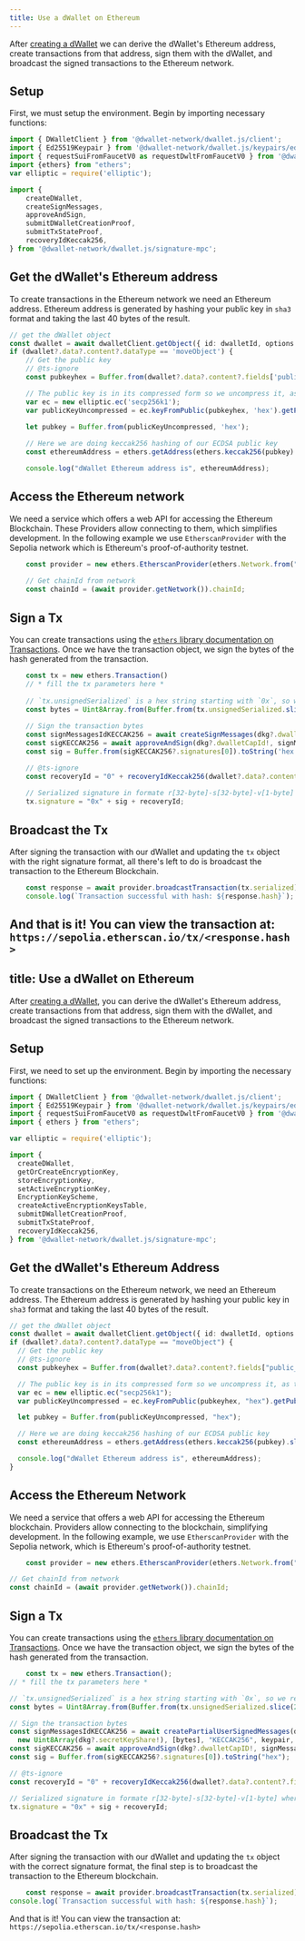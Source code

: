```yaml
---
title: Use a dWallet on Ethereum
---
```


After [creating a dWallet](../your-first-dwallet.md#create-a-dwallet) we can derive the dWallet's Ethereum address, create transactions from that address, sign them with the dWallet, and broadcast the signed transactions to the Ethereum network.

## Setup
First, we must setup the environment. Begin by importing necessary functions:
```typescript
import { DWalletClient } from '@dwallet-network/dwallet.js/client';
import { Ed25519Keypair } from '@dwallet-network/dwallet.js/keypairs/ed25519';
import { requestSuiFromFaucetV0 as requestDwltFromFaucetV0 } from '@dwallet-network/dwallet.js/faucet';
import {ethers} from "ethers";
var elliptic = require('elliptic');

import {
    createDWallet,
    createSignMessages,
    approveAndSign,
    submitDWalletCreationProof,
    submitTxStateProof,
    recoveryIdKeccak256,
} from '@dwallet-network/dwallet.js/signature-mpc';
```

## Get the dWallet's Ethereum address

To create transactions in the Ethereum network we need an Ethereum address.
Ethereum address is generated by hashing your public key in `sha3` format and taking the last 40 bytes of the result.

```typescript
// get the dWallet object
const dwallet = await dwalletClient.getObject({ id: dwalletId, options: {showContent: true}});
if (dwallet?.data?.content?.dataType == 'moveObject') {
    // Get the public key
    // @ts-ignore
    const pubkeyhex = Buffer.from(dwallet?.data?.content?.fields['public_key']).toString('hex');

    // The public key is in its compressed form so we uncompress it, as the address is derived from the uncompressed public key.
    var ec = new elliptic.ec('secp256k1');
    var publicKeyUncompressed = ec.keyFromPublic(pubkeyhex, 'hex').getPublic(false, 'hex');
    
    let pubkey = Buffer.from(publicKeyUncompressed, 'hex');

    // Here we are doing keccak256 hashing of our ECDSA public key
    const ethereumAddress = ethers.getAddress(ethers.keccak256(pubkey).slice(-40));

    console.log("dWallet Ethereum address is", ethereumAddress);
```

## Access the Ethereum network
We need a service which offers a web API for accessing the Ethereum Blockchain. These Providers allow connecting to them, which simplifies development.
In the following example we use `EtherscanProvider` with the Sepolia network which is Ethereum's proof-of-authority testnet.

```typescript
    const provider = new ethers.EtherscanProvider(ethers.Network.from("sepolia"), "");
    
    // Get chainId from network
    const chainId = (await provider.getNetwork()).chainId;
```

## Sign a Tx

You can create transactions using the [`ethers` library documentation on Transactions](https://docs.ethers.org/v5/api/providers/types/#types--transactions).
Once we have the transaction object, we sign the bytes of the hash generated from the transaction.

```typescript
    const tx = new ethers.Transaction()
    // * fill the tx parameters here *
    
    // `tx.unsignedSerialized` is a hex string starting with `0x`, so we remove it by slicing the first two characters before parsing it as a hex string into a byte array.
    const bytes = Uint8Array.from(Buffer.from(tx.unsignedSerialized.slice(2), 'hex'));
    
    // Sign the transaction bytes
    const signMessagesIdKECCAK256 = await createSignMessages(dkg?.dwalletId!, dkg?.dkgOutput, [bytes], "KECCAK256", keypair, dwalletClient);
    const sigKECCAK256 = await approveAndSign(dkg?.dwalletCapId!, signMessagesIdKECCAK256!, [bytes], keypair, dwalletClient);
    const sig = Buffer.from(sigKECCAK256?.signatures[0]).toString('hex');

    // @ts-ignore
    const recoveryId = "0" + recoveryIdKeccak256(dwallet?.data?.content?.fields['public_key'], bytes, sigKECCAK256?.signatures[0]).toString(16);
    
    // Serialized signature in formate r[32-byte]-s[32-byte]-v[1-byte] where v is recovery id.
    tx.signature = "0x" + sig + recoveryId;
```

## Broadcast the Tx

After signing the transaction with our dWallet and updating the `tx` object with the right signature format, all there's left to do is broadcast the transaction to the Ethereum Blockchain.

```typescript
    const response = await provider.broadcastTransaction(tx.serialized);
    console.log(`Transaction successful with hash: ${response.hash}`);
```

And that is it! You can view the transaction at: `https://sepolia.etherscan.io/tx/<response.hash>`
---
title: Use a dWallet on Ethereum
---

After [creating a dWallet](../your-first-dwallet.md#create-a-dwallet), you can derive the dWallet's Ethereum address,
create transactions from that address, sign them with the dWallet, and broadcast the signed transactions to the Ethereum
network.

## Setup

First, we need to set up the environment. Begin by importing the necessary functions:

```typescript
import { DWalletClient } from '@dwallet-network/dwallet.js/client';
import { Ed25519Keypair } from '@dwallet-network/dwallet.js/keypairs/ed25519';
import { requestSuiFromFaucetV0 as requestDwltFromFaucetV0 } from '@dwallet-network/dwallet.js/faucet';
import { ethers } from "ethers";

var elliptic = require('elliptic');

import {
  createDWallet,
  getOrCreateEncryptionKey,
  storeEncryptionKey,
  setActiveEncryptionKey,
  EncryptionKeyScheme,
  createActiveEncryptionKeysTable,
  submitDWalletCreationProof,
  submitTxStateProof,
  recoveryIdKeccak256,
} from '@dwallet-network/dwallet.js/signature-mpc';
```

## Get the dWallet's Ethereum Address

To create transactions on the Ethereum network, we need an Ethereum address. The Ethereum address is generated by
hashing your public key in `sha3` format and taking the last 40 bytes of the result.

```typescript
// get the dWallet object
const dwallet = await dwalletClient.getObject({ id: dwalletId, options: { showContent: true } });
if (dwallet?.data?.content?.dataType == "moveObject") {
  // Get the public key
  // @ts-ignore
  const pubkeyhex = Buffer.from(dwallet?.data?.content?.fields["public_key"]).toString("hex");

  // The public key is in its compressed form so we uncompress it, as the address is derived from the uncompressed public key.
  var ec = new elliptic.ec("secp256k1");
  var publicKeyUncompressed = ec.keyFromPublic(pubkeyhex, "hex").getPublic(false, "hex");

  let pubkey = Buffer.from(publicKeyUncompressed, "hex");

  // Here we are doing keccak256 hashing of our ECDSA public key
  const ethereumAddress = ethers.getAddress(ethers.keccak256(pubkey).slice(-40));

  console.log("dWallet Ethereum address is", ethereumAddress);
}
```

## Access the Ethereum Network

We need a service that offers a web API for accessing the Ethereum blockchain. Providers allow connecting to the
blockchain, simplifying development. In the following example, we use `EtherscanProvider` with the Sepolia network,
which is Ethereum's proof-of-authority testnet.

```typescript
    const provider = new ethers.EtherscanProvider(ethers.Network.from("sepolia"), "");

// Get chainId from network
const chainId = (await provider.getNetwork()).chainId;
```

## Sign a Tx

You can create transactions using the [
`ethers` library documentation on Transactions](https://docs.ethers.org/v5/api/providers/types/#types--transactions).
Once we have the transaction object, we sign the bytes of the hash generated from the transaction.

```typescript
    const tx = new ethers.Transaction();
// * fill the tx parameters here *

// `tx.unsignedSerialized` is a hex string starting with `0x`, so we remove it by slicing the first two characters before parsing it as a hex string into a byte array.
const bytes = Uint8Array.from(Buffer.from(tx.unsignedSerialized.slice(2), "hex"));

// Sign the transaction bytes
const signMessagesIdKECCAK256 = await createPartialUserSignedMessages(dkg?.dwalletID!, dkg?.decentralizedDKGOutput!,
  new Uint8Array(dkg?.secretKeyShare!), [bytes], "KECCAK256", keypair, dwalletClient);
const sigKECCAK256 = await approveAndSign(dkg?.dwalletCapID!, signMessagesIdKECCAK256!, [bytes], dkg?.dwalletID!, "KECCAK256", keypair, dwalletClient);
const sig = Buffer.from(sigKECCAK256?.signatures[0]).toString("hex");

// @ts-ignore
const recoveryId = "0" + recoveryIdKeccak256(dwallet?.data?.content?.fields["public_key"], bytes, sigKECCAK256?.signatures[0]).toString(16);

// Serialized signature in formate r[32-byte]-s[32-byte]-v[1-byte] where v is recovery id.
tx.signature = "0x" + sig + recoveryId;
```

## Broadcast the Tx

After signing the transaction with our dWallet and updating the `tx` object with the correct signature format, the final
step is to broadcast the transaction to the Ethereum blockchain.

```typescript
    const response = await provider.broadcastTransaction(tx.serialized);
console.log(`Transaction successful with hash: ${response.hash}`);
```

And that is it! You can view the transaction at: `https://sepolia.etherscan.io/tx/<response.hash>`